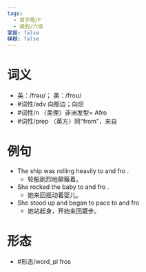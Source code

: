 ```yaml
---
tags:
  - 首字母/F
  - 级别/六级
掌握: false
模糊: false
---
```

# 词义
- 英：/frəʊ/； 美：/froʊ/
- #词性/adv  向那边；向后
- #词性/n  〈美俚〉非洲发型= Afro
- #词性/prep  〈英方〉同“from”，来自
# 例句
- The ship was rolling heavily to and fro .
	- 轮船剧烈地颠簸着。
- She rocked the baby to and fro .
	- 她来回摇动着婴儿。
- She stood up and began to pace to and fro
	- 她站起身，开始来回踱步。
# 形态
- #形态/word_pl fros
